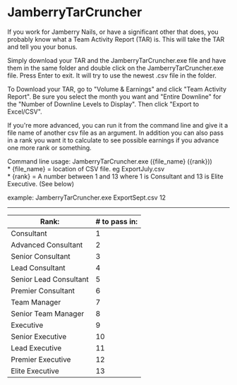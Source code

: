 # JamberryTarCruncher
If you work for Jamberry Nails, or have a significant other that does, you probably know what a Team Activity Report (TAR) is. This will take the TAR and tell you your bonus. 

Simply download your TAR and the JamberryTarCruncher.exe file and have them in the same folder and double click on the JamberryTarCruncher.exe file. Press Enter to exit. It will try to use the newest .csv file in the folder. 

To Download your TAR, go to "Volume & Earnings" and click "Team Activity Report".  Be sure you select the month you want and "Entire Downline" for the "Number of Downline Levels to Display". Then click "Export to Excel/CSV".

If you're more advanced, you can run it from the command line and give it a file name of another csv file as an argument. In addition you can also pass in a rank you want it to calculate to see possible earnings if you advance one more rank or something. 

Command line usage: JamberryTarCruncher.exe ({file_name} ({rank}))   
	* {file_name} = location of CSV file. eg ExportJuly.csv   
	* {rank} = A number between 1 and 13 where 1 is Consultant and 13 is Elite Executive. (See below)
	
example: JamberryTarCruncher.exe ExportSept.csv 12

---

Rank: | # to pass in:
--- | ---
Consultant | 1
Advanced Consultant | 2
Senior Consultant | 3
Lead Consultant | 4
Senior Lead Consultant | 5
Premier Consultant | 6
Team Manager | 7
Senior Team Manager | 8
Executive | 9
Senior Executive | 10
Lead Executive | 11
Premier Executive | 12
Elite Executive | 13
